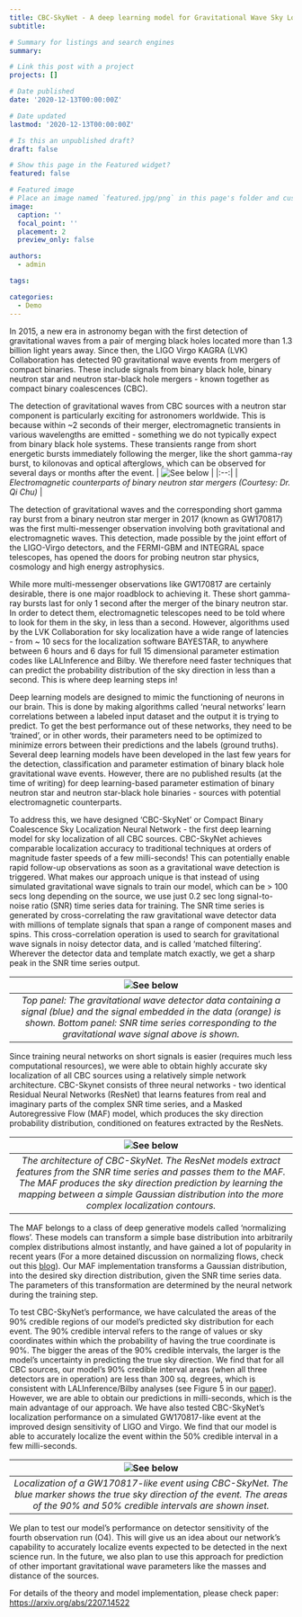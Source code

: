 ```yaml
---
title: CBC-SkyNet - A deep learning model for Gravitational Wave Sky Localization
subtitle: 

# Summary for listings and search engines
summary: 

# Link this post with a project
projects: []

# Date published
date: '2020-12-13T00:00:00Z'

# Date updated
lastmod: '2020-12-13T00:00:00Z'

# Is this an unpublished draft?
draft: false

# Show this page in the Featured widget?
featured: false

# Featured image
# Place an image named `featured.jpg/png` in this page's folder and customize its options here.
image:
  caption: ''
  focal_point: ''
  placement: 2
  preview_only: false

authors:
  - admin

tags:

categories:
  - Demo
---
```

In 2015, a new era in astronomy began with the first detection of gravitational waves from a pair of merging black holes located more than 1.3 billion light years away. Since then, the LIGO Virgo KAGRA (LVK) Collaboration has detected 90 gravitational wave events from mergers of compact binaries. These include signals from binary black hole, binary neutron star and neutron star-black hole mergers - known together as compact binary coalescences (CBC). 

The detection of gravitational waves from CBC sources with a neutron star component is particularly exciting for astronomers worldwide. This is because within ~2 seconds of their merger, electromagnetic transients in various wavelengths are emitted - something we do not typically expect from binary black hole systems. These transients range from short energetic bursts immediately following the merger, like the short gamma-ray burst, to kilonovas and optical afterglows, which can be observed for several days or months after the event. 
| ![See below](sGRB.png) | 
|:--:| 
| *Electromagnetic counterparts of binary neutron star mergers (Courtesy: Dr. Qi Chu)* |

The detection of gravitational waves and the corresponding short gamma ray burst from a binary neutron star merger in 2017 (known as GW170817) was the first multi-messenger observation involving both gravitational and electromagnetic waves. This detection, made possible by the joint effort of the LIGO-Virgo detectors, and the FERMI-GBM and INTEGRAL space telescopes, has opened the doors for probing neutron star physics, cosmology and high energy astrophysics.

While more multi-messenger observations like GW170817 are certainly desirable, there is one major roadblock to achieving it. These short gamma-ray bursts last for only 1 second after the merger of the binary neutron star. In order to detect them, electromagnetic telescopes need to be told where to look for them in the sky, in less than a second. However, algorithms used by the LVK Collaboration for sky localization have a wide range of latencies - from ~ 10 secs for the localization software BAYESTAR, to anywhere between 6 hours and 6 days for full 15 dimensional parameter estimation codes like LALInference and Bilby. We therefore need faster techniques that can predict the probability distribution of the sky direction in less than a second. This is where deep learning steps in!

Deep learning models are designed to mimic the functioning of neurons in our brain. This is done by making algorithms called ‘neural networks’ learn correlations between a labeled input dataset and the output it is trying to predict. To get the best performance out of these networks, they need to be ‘trained’, or in other words, their parameters need to be optimized to minimize errors between their predictions and the labels (ground truths). Several deep learning models have been developed in the last few years for the detection, classification and parameter estimation of binary black hole gravitational wave events. However, there are no published results (at the time of writing) for deep learning-based parameter estimation of binary neutron star and neutron star-black hole binaries - sources with potential electromagnetic counterparts.

To address this, we have designed ‘CBC-SkyNet’ or Compact Binary Coalescence Sky Localization Neural Network - the first deep learning model for sky localization of all CBC sources. CBC-SkyNet achieves comparable localization accuracy to traditional techniques at orders of magnitude faster speeds of a few milli-seconds! This can potentially enable rapid follow-up observations as soon as a gravitational wave detection is triggered. What makes our approach unique is that instead of using simulated gravitational wave signals to train our model, which can be > 100 secs long depending on the source, we use just 0.2 sec long signal-to-noise ratio (SNR) time series data for training. The SNR time series is generated by cross-correlating the raw gravitational wave detector data with millions of template signals that span a range of component mases and spins. This cross-correlation operation is used to search for gravitational wave signals in noisy detector data, and is called ‘matched filtering’. Wherever the detector data and template match exactly, we get a sharp peak in the SNR time series output. 

| ![See below](Figure_1.png) | 
|:--:| 
| *Top panel: The gravitational wave detector data containing a signal (blue) and the signal embedded in the data (orange) is shown. Bottom panel: SNR time series corresponding to the gravitational wave signal above is shown.* |


Since training neural networks on short signals is easier (requires much less computational resources), we were able to obtain highly accurate sky localization of all CBC sources using a relatively simple network architecture. 
CBC-Skynet consists of three neural networks - two identical Residual Neural Networks (ResNet) that learns features from real and imaginary parts of the complex SNR time series, and a Masked Autoregressive Flow (MAF) model, which produces the sky direction probability distribution, conditioned on features extracted by the ResNets.

| ![See below](Figure_2.png) | 
|:--:| 
| *The architecture of CBC-SkyNet. The ResNet models extract features from the SNR time series and passes them to the MAF. The MAF produces the sky direction prediction by learning the mapping between a simple Gaussian distribution into the more complex localization contours.* |
 
The MAF belongs to a class of deep generative models called ‘normalizing flows’. These models can transform a simple base distribution into arbitrarily complex distributions almost instantly, and have gained a lot of popularity in recent years (For a more detained discussion on normalizing flows, check out this [blog](https://lilianweng.github.io/posts/2018-10-13-flow-models/)). Our MAF implementation transforms a Gaussian distribution, into the desired sky direction distribution, given the SNR time series data. The parameters of this transformation are determined by the neural network during the training step.

To test CBC-SkyNet’s performance, we have calculated the areas of the 90% credible regions of our model’s predicted sky distribution for each event. The 90% credible interval refers to the range of values or sky coordinates within which the probability of having the true coordinate is 90%. The bigger the areas of the 90% credible intervals, the larger is the model’s uncertainty in predicting the true sky direction. We find that for all CBC sources, our model’s 90% credible interval areas (when all three detectors are in operation) are less than 300 sq. degrees, which is consistent with LALInference/Bilby analyses (see Figure 5 in our [paper](https://arxiv.org/abs/2207.14522)). However, we are able to obtain our predictions in milli-seconds, which is the main advantage of our approach. We have also tested CBC-SkyNet’s localization performance on a simulated GW170817-like event at the improved design sensitivity of LIGO and Virgo. We find that our model is able to accurately localize the event within the 50% credible interval in a few milli-seconds.

| ![See below](Figure_4.png) | 
|:--:| 
| *Localization of a GW170817-like event using CBC-SkyNet. The blue marker shows the true sky direction of the event. The areas of the 90% and 50% credible intervals are shown inset.* |
 

We plan to test our model’s performance on detector sensitivity of the fourth observation run (O4). This will give us an idea about our network’s capability to accurately localize events expected to be detected in the next science run. In the future, we also plan to use this approach for prediction of other important gravitational wave parameters like the masses and distance of the sources.

For details of the theory and model implementation, please check paper: https://arxiv.org/abs/2207.14522




